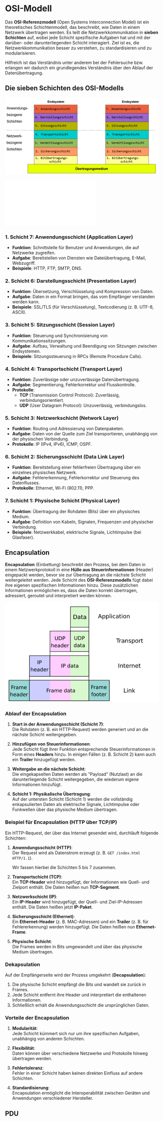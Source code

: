 # OSI-Modell

Das **OSI-Referenzmodell** (Open Systems Interconnection Model) ist ein theoretisches Schichtenmodell, das beschreibt, wie Daten in einem Netzwerk übertragen werden. Es teilt die Netzwerkkommunikation in **sieben Schichten** auf, wobei jede Schicht spezifische Aufgaben hat und mit der darüber- oder darunterliegenden Schicht interagiert. Ziel ist es, die Netzwerkkommunikation besser zu verstehen, zu standardisieren und zu modularisieren.

Hilfreich ist das Verständnis unter anderem bei der Fehlersuche bzw. erlangen wir dadurch ein grundlegendes Verständnis über den Ablauf der Datenübertragung.

## Die sieben Schichten des OSI-Modells

![OSI-Modell](img/osi-modell.png)

![OSI-Modell-PDF](img/OSI_Schichtenmodell.pdf)

### 1. Schicht 7: Anwendungsschicht (Application Layer)
- **Funktion**: Schnittstelle für Benutzer und Anwendungen, die auf Netzwerke zugreifen.
- **Aufgabe**: Bereitstellen von Diensten wie Dateiübertragung, E-Mail, Webzugriff.
- **Beispiele**: HTTP, FTP, SMTP, DNS.

### 2. Schicht 6: Darstellungsschicht (Presentation Layer)
- **Funktion**: Übersetzung, Verschlüsselung und Kompression von Daten.
- **Aufgabe**: Daten in ein Format bringen, das vom Empfänger verstanden werden kann.
- **Beispiele**: SSL/TLS (für Verschlüsselung), Textcodierung (z. B. UTF-8, ASCII).

### 3. Schicht 5: Sitzungsschicht (Session Layer)
- **Funktion**: Steuerung und Synchronisierung von Kommunikationssitzungen.
- **Aufgabe**: Aufbau, Verwaltung und Beendigung von Sitzungen zwischen Endsystemen.
- **Beispiele**: Sitzungssteuerung in RPCs (Remote Procedure Calls).

### 4. Schicht 4: Transportschicht (Transport Layer)
- **Funktion**: Zuverlässige oder unzuverlässige Datenübertragung.
- **Aufgabe**: Segmentierung, Fehlerkorrektur und Flusskontrolle.
- **Protokolle**:
  - **TCP** (Transmission Control Protocol): Zuverlässig, verbindungsorientiert.
  - **UDP** (User Datagram Protocol): Unzuverlässig, verbindungslos.

### 5. Schicht 3: Netzwerkschicht (Network Layer)
- **Funktion**: Routing und Adressierung von Datenpaketen.
- **Aufgabe**: Daten von der Quelle zum Ziel transportieren, unabhängig von der physischen Verbindung.
- **Protokolle**: IP (IPv4, IPv6), ICMP, OSPF.

### 6. Schicht 2: Sicherungsschicht (Data Link Layer)
- **Funktion**: Bereitstellung einer fehlerfreien Übertragung über ein einzelnes physisches Netzwerk.
- **Aufgabe**: Fehlererkennung, Fehlerkorrektur und Steuerung des Datenflusses.
- **Protokolle**: Ethernet, Wi-Fi (802.11), PPP.

### 7. Schicht 1: Physische Schicht (Physical Layer)
- **Funktion**: Übertragung der Rohdaten (Bits) über ein physisches Medium.
- **Aufgabe**: Definition von Kabeln, Signalen, Frequenzen und physischer Verbindung.
- **Beispiele**: Netzwerkkabel, elektrische Signale, Lichtimpulse (bei Glasfaser).

## Encapsulation

**Encapsulation** (Einbettung) beschreibt den Prozess, bei dem Daten in einem Netzwerkprotokoll in eine **Hülle aus Steuerinformationen** (Header) eingepackt werden, bevor sie zur Übertragung an die nächste Schicht weitergeleitet werden. Jede Schicht des **OSI-Referenzmodells** fügt dabei ihre eigenen spezifischen Informationen hinzu. Diese zusätzlichen Informationen ermöglichen es, dass die Daten korrekt übertragen, adressiert, geroutet und interpretiert werden können.

![Encapsulaiont](img/encapsulation.png)

### Ablauf der Encapsulation

1. **Start in der Anwendungsschicht (Schicht 7)**:  
   Die Rohdaten (z. B. ein HTTP-Request) werden generiert und an die nächste Schicht weitergegeben.

2. **Hinzufügen von Steuerinformationen**:  
   Jede Schicht fügt ihrer Funktion entsprechende Steuerinformationen in Form eines **Headers** hinzu. In einigen Fällen (z. B. Schicht 2) kann auch ein **Trailer** hinzugefügt werden.

3. **Weitergabe an die nächste Schicht**:  
   Die eingekapselten Daten werden als "Payload" (Nutzlast) an die darunterliegende Schicht weitergegeben, die wiederum eigene Informationen hinzufügt.

4. **Schicht 1: Physikalische Übertragung**:  
   Auf der untersten Schicht (Schicht 1) werden die vollständig enkapsulierten Daten als elektrische Signale, Lichtimpulse oder Funkwellen über das physische Medium übertragen.

### Beispiel für Encapsulation (HTTP über TCP/IP)

Ein HTTP-Request, der über das Internet gesendet wird, durchläuft folgende Schichten:

1. **Anwendungsschicht (HTTP)**:  
   Der Request wird als Datenstrom erzeugt (z. B. `GET /index.html HTTP/1.1`).

   Wir fassen hierbei die Schichten 5 bis 7 zusammen.

2. **Transportschicht (TCP)**:  
   Ein **TCP-Header** wird hinzugefügt, der Informationen wie Quell- und Zielport enthält. Die Daten heißen nun **TCP-Segment**.

3. **Netzwerkschicht (IP)**:  
   Ein **IP-Header** wird hinzugefügt, der Quell- und Ziel-IP-Adressen enthält. Die Daten heißen jetzt **IP-Paket**.

4. **Sicherungsschicht (Ethernet)**:  
   Ein **Ethernet-Header** (z. B. MAC-Adressen) und ein **Trailer** (z. B. für Fehlererkennung) werden hinzugefügt. Die Daten heißen nun **Ethernet-Frame**.

5. **Physische Schicht**:  
   Die Frames werden in Bits umgewandelt und über das physische Medium übertragen.

### Dekapsulation

Auf der Empfängerseite wird der Prozess umgekehrt (**Decapsulation**):
1. Die physische Schicht empfängt die Bits und wandelt sie zurück in Frames.
2. Jede Schicht entfernt ihre Header und interpretiert die enthaltenen Informationen.
3. Schließlich erhält die Anwendungsschicht die ursprünglichen Daten.

### Vorteile der Encapsulation

1. **Modularität**:  
   Jede Schicht kümmert sich nur um ihre spezifischen Aufgaben, unabhängig von anderen Schichten.

2. **Flexibilität**:  
   Daten können über verschiedene Netzwerke und Protokolle hinweg übertragen werden.

3. **Fehlertoleranz**:  
   Fehler in einer Schicht haben keinen direkten Einfluss auf andere Schichten.

4. **Standardisierung**:  
   Encapsulation ermöglicht die Interoperabilität zwischen Geräten und Anwendungen verschiedener Hersteller.

## PDU
